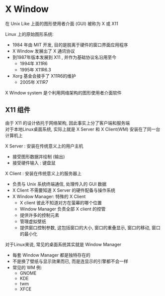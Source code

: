 # X Window

在 Unix Like 上面的图形使用者介面 (GUI) 被称为 X 或 X11

Linux 上的原始图形系统:
* 1984 年由 MIT 开发, 目的是脱离于硬件的窗口界面应用程序
* X Window 发展出了 X 通讯协议
* 到1987年版本发展到 X11 , 并作为基础协议名沿用至今
  * 1994年 X11R6
  * 1995年 X11R6.3
* Xorg 基金会接手了 X11R6的维护
  * 2005年 X11R7

X Window system 是个利用网络架构的图形使用者介面软件

## X11 组件

由于 X11 的设计依托于网络架构, 因此事实上分了客户端和服务端  
对于本地Linux桌面系统, 实际上就是 X Server 和 X Client(WM) 安装在了同一台计算机上  

X Server : 安装在传统意义上的用户主机
* 接受图形数据并绘制 (输出)
* 接受硬件输入 : 键盘鼠

X Client : 安装在传统意义上的服务器上
* 负责与 Unix 系统终端通信, 处理传入的 GUI 数据
* X Client 不需要知道 X Server 的硬件配备与操作系统
* X Window Manager: 特殊的 X Client
  * X client 彼此不知道对方在萤幕的哪个位置
  * Window Manager 负责全部 X client 的控管
  * 提供许多的控制元素
  * 管理虚拟壁纸 
  * 提供窗口控制参数, 这包括窗口的大小, 窗口的重叠显示, 窗口的移动, 窗口的最小化

对于Linux来说, 常见的桌面系统其实就是 Window Manager
* 每套 Window Manager 都是独特存在的
* 不是换了壁纸与显示效果而已, 而是连显示的引擎都不会一样
* 常见的 WM 例:
  * GNOME 
  * KDE 
  * twm 
  * XFCE 
